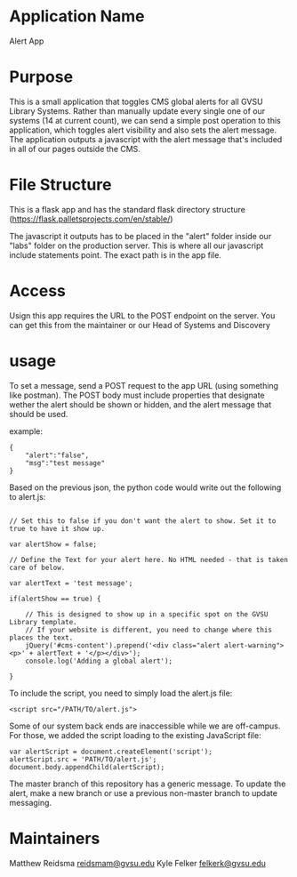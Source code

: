 # Application Name

Alert App

# Purpose

This is a small application that toggles CMS global alerts for all GVSU Library Systems. Rather than manually update every single one of our systems (14 at current count), we can send a simple post operation to this application, which toggles alert visibility and also sets the alert message.  The application outputs a javascript with the alert message that's included in all of our pages outside the CMS.

# File Structure

This is a flask app and has the standard flask directory structure (https://flask.palletsprojects.com/en/stable/)

The javascript it outputs has to be placed in the "alert" folder inside our "labs" folder on the production server.  This is where all our javascript include statements point.  The exact path is in the app file.

# Access

Usign this app requires the URL to the POST endpoint on the server.  You can get this from the maintainer or our Head of Systems and Discovery

# usage

To set a message, send a POST request to the app URL (using something like postman).  The POST body must include properties that designate wether the alert should be shown or hidden, and the alert message that should be used.

example:

```
{
    "alert":"false",
    "msg":"test message"
}
```

Based on the previous json, the python code would write out the following to alert.js:

```

// Set this to false if you don't want the alert to show. Set it to true to have it show up.

var alertShow = false;

// Define the Text for your alert here. No HTML needed - that is taken care of below.

var alertText = 'test message';

if(alertShow == true) {

	// This is designed to show up in a specific spot on the GVSU Library template. 
	// If your website is different, you need to change where this places the text.
	jQuery('#cms-content').prepend('<div class="alert alert-warning"><p>' + alertText + '</p></div>');
	console.log('Adding a global alert');

}
```

To include the script, you need to simply load the alert.js file:

```
<script src="/PATH/TO/alert.js">
```

Some of our system back ends are inaccessible while we are off-campus. For those, we added the script loading to the existing JavaScript file:

```
var alertScript = document.createElement('script');
alertScript.src = 'PATH/TO/alert.js';
document.body.appendChild(alertScript);
```

The master branch of this repository has a generic message. To update the alert, make a new branch or use a previous non-master branch to update messaging.

# Maintainers

Matthew Reidsma [reidsmam@gvsu.edu](mailto:reidsmam@gvsu.edu)
Kyle Felker [felkerk@gvsu.edu](mailto:felkerk@gvsu.edu)
